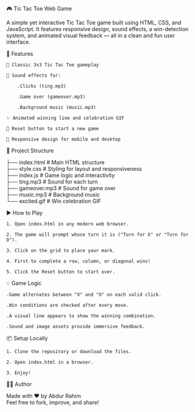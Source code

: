 🎮 Tic Tac Toe Web Game

A simple yet interactive Tic Tac Toe game built using HTML, CSS, and JavaScript. It features responsive design, sound effects, a win-detection system, and animated visual feedback — all in a clean and fun user interface.

🚀 Features

    🎲 Classic 3x3 Tic Tac Toe gameplay

    🎵 Sound effects for:

        .Clicks (ting.mp3)

        .Game over (gameover.mp3)

        .Background music (music.mp3)

    ✨ Animated winning line and celebration GIF

    🔁 Reset button to start a new game

    📱 Responsive design for mobile and desktop

📁 Project Structure

├── index.html             # Main HTML structure <br>
├── style.css              # Styling for layout and responsiveness <br>
├── index.js               # Game logic and interactivity <br>
├── ting.mp3               # Sound for each turn <br>
├── gameover.mp3           # Sound for game over <br>
├── music.mp3              # Background music <br>
└── excited.gif            # Win celebration GIF 

▶️ How to Play

    1. Open index.html in any modern web browser.

    2. The game will prompt whose turn it is ("Turn for X" or "Turn for O").

    3. Click on the grid to place your mark.

    4. First to complete a row, column, or diagonal wins!

    5. Click the Reset button to start over.

💡 Game Logic

    .Game alternates between "X" and "O" on each valid click.

    .Win conditions are checked after every move.

    .A visual line appears to show the winning combination.

    .Sound and image assets provide immersive feedback.

📦 Setup Locally

    1. Clone the repository or download the files.

    2. Open index.html in a browser.

    3. Enjoy!

🧑‍💻 Author

Made with ❤️ by Abdur Rahim <br>
Feel free to fork, improve, and share!